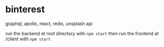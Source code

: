 # binterest
graphql, apollo, react, redis, unsplash api

run the backend at root directory with `npm start`
then run the frontend at /client with `npm start`
